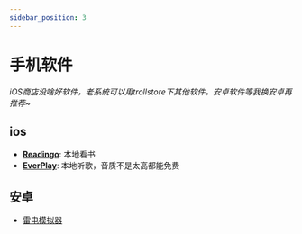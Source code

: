 ```yaml
---
sidebar_position: 3
---
```


# 手机软件

*iOS商店没啥好软件，老系统可以用trollstore下其他软件。安卓软件等我换安卓再推荐~*

## ios

- **[Readingo](https://superapp.top/)**: 本地看书
- **[EverPlay](https://apps.apple.com/cn/app/ever-play-hifi-%E9%AB%98%E6%B8%85%E7%BD%91%E7%9B%98%E9%9F%B3%E4%B9%90%E6%92%AD%E6%94%BE%E5%99%A8/id1202642773)**: 本地听歌，音质不是太高都能免费

## 安卓

- [雷电模拟器](https://www.puresys.net/717.html)


